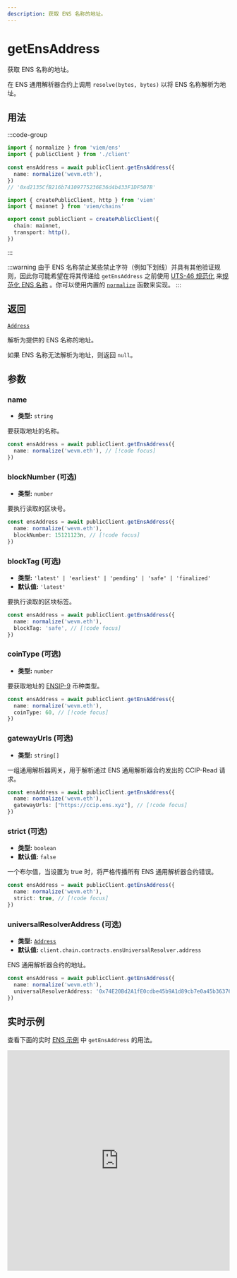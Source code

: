 ```yaml
---
description: 获取 ENS 名称的地址。
---
```


# getEnsAddress

获取 ENS 名称的地址。

在 ENS 通用解析器合约上调用 `resolve(bytes, bytes)` 以将 ENS 名称解析为地址。

## 用法

:::code-group

```ts [example.ts]
import { normalize } from 'viem/ens'
import { publicClient } from './client'
 
const ensAddress = await publicClient.getEnsAddress({
  name: normalize('wevm.eth'),
})
// '0xd2135CfB216b74109775236E36d4b433F1DF507B'
```

```ts [client.ts]
import { createPublicClient, http } from 'viem'
import { mainnet } from 'viem/chains'

export const publicClient = createPublicClient({
  chain: mainnet,
  transport: http(),
})
```

:::

:::warning
由于 ENS 名称禁止某些禁止字符（例如下划线）并具有其他验证规则，因此你可能希望在将其传递给 `getEnsAddress` 之前使用 [UTS-46 规范化](https://unicode.org/reports/tr46) 来[规范化 ENS 名称](https://docs.ens.domains/contract-api-reference/name-processing#normalising-names) 。你可以使用内置的 [`normalize`](/docs/ens/utilities/normalize) 函数来实现。
:::

## 返回

[`Address`](/docs/glossary/types#address)

解析为提供的 ENS 名称的地址。

如果 ENS 名称无法解析为地址，则返回 `null`。

## 参数

### name

- **类型:** `string`

要获取地址的名称。

```ts
const ensAddress = await publicClient.getEnsAddress({
  name: normalize('wevm.eth'), // [!code focus]
})
```

### blockNumber (可选)

- **类型:** `number`

要执行读取的区块号。

```ts
const ensAddress = await publicClient.getEnsAddress({
  name: normalize('wevm.eth'),
  blockNumber: 15121123n, // [!code focus]
})
```

### blockTag (可选)

- **类型:** `'latest' | 'earliest' | 'pending' | 'safe' | 'finalized'`
- **默认值:** `'latest'`

要执行读取的区块标签。

```ts
const ensAddress = await publicClient.getEnsAddress({
  name: normalize('wevm.eth'),
  blockTag: 'safe', // [!code focus]
})
```

### coinType (可选)

- **类型:** `number`

要获取地址的 [ENSIP-9](https://docs.ens.domains/ens-improvement-proposals/ensip-9-multichain-address-resolution) 币种类型。

```ts
const ensAddress = await publicClient.getEnsAddress({
  name: normalize('wevm.eth'), 
  coinType: 60, // [!code focus]
})
```

### gatewayUrls (可选)

- **类型:** `string[]`

一组通用解析器网关，用于解析通过 ENS 通用解析器合约发出的 CCIP-Read 请求。

```ts
const ensAddress = await publicClient.getEnsAddress({
  name: normalize('wevm.eth'), 
  gatewayUrls: ["https://ccip.ens.xyz"], // [!code focus]
})
```

### strict (可选)

- **类型:** `boolean`
- **默认值:** `false`

一个布尔值，当设置为 true 时，将严格传播所有 ENS 通用解析器合约错误。

```ts
const ensAddress = await publicClient.getEnsAddress({
  name: normalize('wevm.eth'), 
  strict: true, // [!code focus]
})
```

### universalResolverAddress (可选)

- **类型:** [`Address`](/docs/glossary/types#address)
- **默认值:** `client.chain.contracts.ensUniversalResolver.address`

ENS 通用解析器合约的地址。

```ts
const ensAddress = await publicClient.getEnsAddress({
  name: normalize('wevm.eth'),
  universalResolverAddress: '0x74E20Bd2A1fE0cdbe45b9A1d89cb7e0a45b36376', // [!code focus]
})
```

## 实时示例

查看下面的实时 [ENS 示例](https://stackblitz.com/github/wevm/viem/tree/main/examples/ens) 中 `getEnsAddress` 的用法。

<iframe frameBorder="0" width="100%" height="500px" src="https://stackblitz.com/github/wevm/viem/tree/main/examples/ens?embed=1&file=index.ts&hideNavigation=1&hideDevTools=true&terminalHeight=0&ctl=1"></iframe>